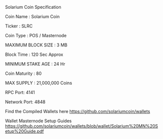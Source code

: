 Solarium Coin Specification

Coin Name : Solarium Coin

Ticker : SLRC

Coin Type :  POS / Masternode

MAXIMUM BLOCK SIZE : 3 MB

Block Time : 120 Sec Approx

MINIMUM STAKE AGE : 24 Hr

Coin Maturity : 80

MAX SUPPLY : 21,000,000 Coins

RPC Port: 4141

Network Port: 4848

Find the Compiled Wallets here https://github.com/solariumcoin/wallets

Wallet Masternode Setup Guides https://github.com/solariumcoin/wallets/blob/wallet/Solarium%20MN%20Setup%20Guide.pdf
